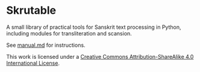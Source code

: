 # Skrutable

A small library of practical tools for Sanskrit text processing in Python, including modules for transliteration and scansion.

See [manual.md](./manual.md) for instructions.

This work is licensed under a [Creative Commons Attribution-ShareAlike 4.0 International License](https://creativecommons.org/licenses/by-sa/4.0/).
